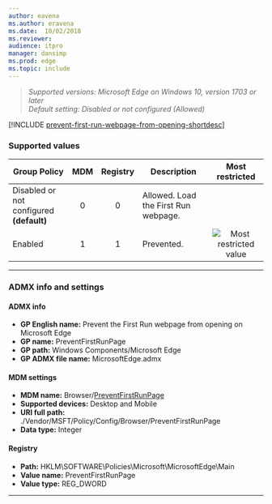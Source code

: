 ```yaml
---
author: eavena
ms.author: eravena
ms.date:  10/02/2018
ms.reviewer: 
audience: itpromanager: dansimp
ms.prod: edge
ms.topic: include
---
```


<!-- ## Prevent the First Run webpage from opening on Microsoft Edge -->
>*Supported versions: Microsoft Edge on Windows 10, version 1703 or later*<br>
>*Default setting:  Disabled or not configured (Allowed)*

[!INCLUDE [prevent-first-run-webpage-from-opening-shortdesc](../shortdesc/prevent-first-run-webpage-from-opening-shortdesc.md)]

### Supported values

|                Group Policy                 | MDM | Registry |             Description              |                 Most restricted                  |
|---------------------------------------------|:---:|:--------:|--------------------------------------|:------------------------------------------------:|
| Disabled or not configured<br>**(default)** |  0  |    0     | Allowed. Load the First Run webpage. |                                                  |
|                   Enabled                   |  1  |    1     |              Prevented.              | ![Most restricted value](../images/check-gn.png) |

---

### ADMX info and settings
#### ADMX info
- **GP English name:** Prevent the First Run webpage from opening on Microsoft Edge
- **GP name:** PreventFirstRunPage
- **GP path:** Windows Components/Microsoft Edge
- **GP ADMX file name:** MicrosoftEdge.admx

#### MDM settings
- **MDM name:** Browser/[PreventFirstRunPage](https://docs.microsoft.com/windows/client-management/mdm/policy-csp-browser#browser-preventfirstrunpage)
- **Supported devices:** Desktop and Mobile
- **URI full path:** ./Vendor/MSFT/Policy/Config/Browser/PreventFirstRunPage 
- **Data type:** Integer

#### Registry
- **Path:** HKLM\SOFTWARE\Policies\Microsoft\MicrosoftEdge\Main
- **Value name:** PreventFirstRunPage
- **Value type:** REG_DWORD

<hr>
